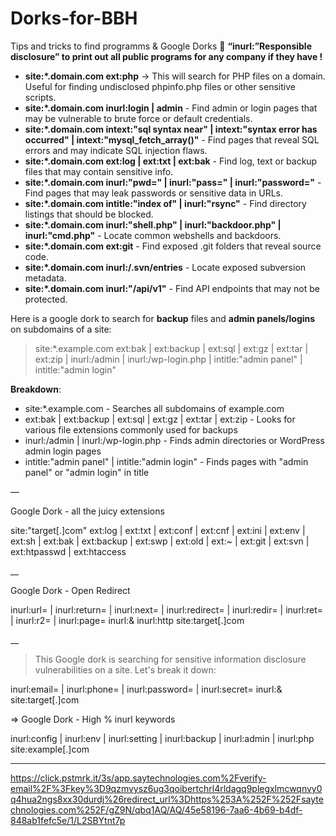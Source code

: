 # Dorks-for-BBH
Tips and tricks to find programms & Google Dorks
🚩 **“inurl:”Responsible disclosure” to print out all public programs for any company if they have !** 

- **site:*.domain.com ext:php** → This will search for PHP files on a domain. Useful for finding undisclosed phpinfo.php files or other sensitive scripts.
- **site:*.domain.com inurl:login | admin** - Find admin or login pages that may be vulnerable to brute force or default credentials.
- **site:*.domain.com intext:"sql syntax near" | intext:"syntax error has occurred" | intext:"mysql_fetch_array()"** - Find pages that reveal SQL errors and may indicate SQL injection flaws.
- **site:*.domain.com ext:log | ext:txt | ext:bak** - Find log, text or backup files that may contain sensitive info.
- **site:*.domain.com inurl:"pwd=" | inurl:"pass=" | inurl:"password="** - Find pages that may leak passwords or sensitive data in URLs.
- **site:*.domain.com intitle:"index of" | inurl:"rsync"** - Find directory listings that should be blocked.
- **site:*.domain.com inurl:"shell.php" | inurl:"backdoor.php" | inurl:"cmd.php"** - Locate common webshells and backdoors.
- **site:*.domain.com ext:git** - Find exposed .git folders that reveal source code.
- **site:*.domain.com inurl:/.svn/entries** - Locate exposed subversion metadata.
- **site:*.domain.com inurl:"/api/v1"** - Find API endpoints that may not be protected.

Here is a google dork to search for **backup** files and **admin panels/logins** on subdomains of a site:

> site:*.example.com ext:bak | ext:backup | ext:sql | ext:gz | ext:tar | ext:zip | inurl:/admin | inurl:/wp-login.php | intitle:"admin panel" | intitle:"admin login"
> 

**Breakdown**:

- site:*.example.com - Searches all subdomains of example.com
- ext:bak | ext:backup | ext:sql | ext:gz | ext:tar | ext:zip - Looks for various file extensions commonly used for backups
- inurl:/admin | inurl:/wp-login.php - Finds admin directories or WordPress admin login pages
- intitle:"admin panel" | intitle:"admin login" - Finds pages with "admin panel" or "admin login" in title

—

Google Dork - all the juicy extensions

site:"target[.]com" ext:log | ext:txt | ext:conf | ext:cnf | ext:ini | ext:env | ext:sh | ext:bak | ext:backup | ext:swp | ext:old | ext:~ | ext:git | ext:svn | ext:htpasswd | ext:htaccess

__

Google Dork - Open Redirect

inurl:url= | inurl:return= | inurl:next= | inurl:redirect= | inurl:redir= | inurl:ret= | inurl:r2= | inurl:page= inurl:& inurl:http site:target[.]com

__

> This Google dork is searching for sensitive information disclosure vulnerabilities on a site. Let's break it down:
> 

inurl:email= | inurl:phone= | inurl:password= | inurl:secret= inurl:& site:target[.]com

⇒ Google Dork - High % inurl keywords

inurl:config | inurl:env | inurl:setting | inurl:backup | inurl:admin | inurl:php site:example[.]com

---
https://click.pstmrk.it/3s/app.saytechnologies.com%2Fverify-email%2F%3Fkey%3D9qzmvysz6ug3qoibertchrl4rldagq9plegxlmcwqnvy0q4hua2ngs8xx30durdj%26redirect_url%3Dhttps%253A%252F%252Fsaytechnologies.com%252F/gZ9N/qbq1AQ/AQ/45e58196-7aa6-4b69-b4df-848ab1fefc5e/1/L2SBYtnt7p
